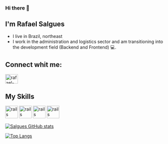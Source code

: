 ### Hi there 👋
## I'm Rafael Salgues 
- I live in Brazil, northeast
- I work in the administration and logistics sector and am transitioning into the development field (Backend and Frontend) 💻.


## Connect whit me: 
<a href="https://www.linkedin.com/in/rafael-salgues-68b776258/" target="_blank">
<img align ="center" alt="rafael-linkedin" height="30" width="40" src= "https://cdn.jsdelivr.net/gh/devicons/devicon@latest/icons/linkedin/linkedin-original.svg"
  style="max-width:100%;">
</a>


## My Skills 
<img src= "https://cdn.jsdelivr.net/gh/devicons/devicon@latest/icons/javascript/javascript-original.svg" alt="rails" width="40" height="40" style="max-width:100%;"></img>
<img src= "https://cdn.jsdelivr.net/gh/devicons/devicon@latest/icons/typescript/typescript-original.svg" alt="rails" width="40" height="40" style="max-width:100%;"></img>
<img src="https://cdn.jsdelivr.net/gh/devicons/devicon@latest/icons/postgresql/postgresql-original.svg" alt="rails" width="40" height="40" style="max-width:100%;"></img>
<img src="https://cdn.jsdelivr.net/gh/devicons/devicon@latest/icons/docker/docker-original.svg" alt="rails" width="40" height="40" style="max-width:100%;"></img>




[![Salgues GitHub stats](https://github-readme-stats.vercel.app/api?username=Salgues8519&show_icons=true&theme=dracula)](https://github.com/Salgues8519/github-readme-stats)

[![Top Langs](https://github-readme-stats.vercel.app/api/top-langs/?username=Salgues8519&layout=donut-vertical)](https://github.com/Salgues8519/github-readme-stats)



<!--
**Salgues8519/Salgues8519** is a ✨ _special_ ✨ repository because its `README.md` (this file) appears on your GitHub profile.

Here are some ideas to get you started:

- 🔭 I’m currently working on ...
- 🌱 I’m currently learning ...
- 👯 I’m looking to collaborate on ...
- 🤔 I’m looking for help with ...
- 💬 Ask me about ...
- 📫 How to reach me: ...
- 😄 Pronouns: ...
- ⚡ Fun fact: ...
-->

